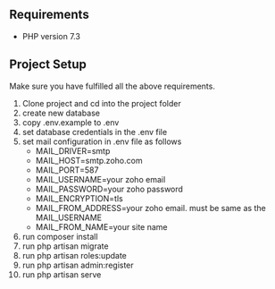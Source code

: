 ## Requirements

- PHP version 7.3

## Project Setup
Make sure you have fulfilled all the above requirements.
1. Clone project and cd into the project folder
2. create new database
3. copy .env.example to .env
4. set database credentials in the .env file
5. set mail configuration in .env file as follows
    - MAIL_DRIVER=smtp
    - MAIL_HOST=smtp.zoho.com
    - MAIL_PORT=587
    - MAIL_USERNAME=your zoho email
    - MAIL_PASSWORD=your zoho password
    - MAIL_ENCRYPTION=tls
    - MAIL_FROM_ADDRESS=your zoho email. must be same as the MAIL_USERNAME 
    - MAIL_FROM_NAME=your site name
6. run composer install
7. run php artisan migrate
8. run php artisan roles:update
9. run php artisan admin:register
10. run php artisan serve
